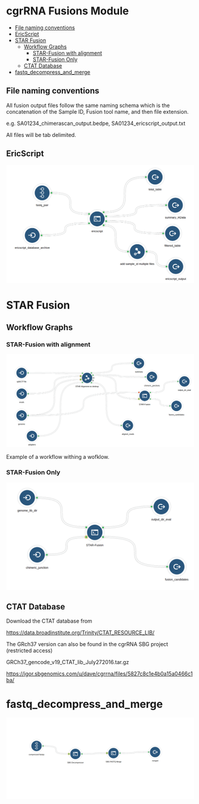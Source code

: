 cgrRNA Fusions Module
================

-   [File naming conventions](#file-naming-conventions)
-   [EricScript](#ericscript)
-   [STAR Fusion](#star-fusion)
    -   [Workflow Graphs](#workflow-graphs)
        -   [STAR-Fusion with alignment](#star-fusion-with-alignment)
        -   [STAR-Fusion Only](#star-fusion-only)
    -   [CTAT Database](#ctat-database)
-   [fastq\_decompress\_and\_merge](#fastq_decompress_and_merge)

File naming conventions
-----------------------

All fusion output files follow the same naming schema which is the concatenation of the Sample ID, Fusion tool name, and then file extension.

e.g. SA01234\_chimerascan\_output.bedpe, SA01234\_ericscript\_output.txt

All files will be tab delimited.

EricScript
----------

![workflow\_graph.png](workflows/ericscript/workflow_graph.png)

STAR Fusion
===========

Workflow Graphs
---------------

### STAR-Fusion with alignment

![](workflows/star_fusion/star_fusion_with_alignment.png)

Example of a workflow withing a wofklow.

### STAR-Fusion Only

![](workflows/star_fusion/star_fusion_post_alignment.png)

CTAT Database
-------------

Download the CTAT database from

<https://data.broadinstitute.org/Trinity/CTAT_RESOURCE_LIB/>

The GRch37 version can also be found in the cgrRNA SBG project (restricted access)

GRCh37\_gencode\_v19\_CTAT\_lib\_July272016.tar.gz

<https://igor.sbgenomics.com/u/dave/cgrrna/files/5827c8c1e4b0a15a0466c1ba/>

fastq\_decompress\_and\_merge
=============================

![](workflows/fastq_decompress_and_merge/fastq_decompress_and_merge.png)
